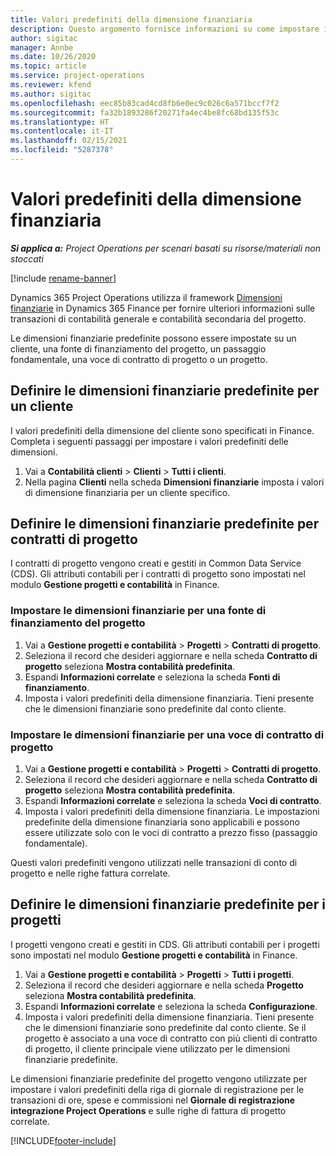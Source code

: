 ```yaml
---
title: Valori predefiniti della dimensione finanziaria
description: Questo argomento fornisce informazioni su come impostare i valori predefiniti della dimensione finanziaria.
author: sigitac
manager: Annbe
ms.date: 10/26/2020
ms.topic: article
ms.service: project-operations
ms.reviewer: kfend
ms.author: sigitac
ms.openlocfilehash: eec85b83cad4cd8fb6e0ec9c026c6a571bccf7f2
ms.sourcegitcommit: fa32b1893286f20271fa4ec4be8fc68bd135f53c
ms.translationtype: HT
ms.contentlocale: it-IT
ms.lasthandoff: 02/15/2021
ms.locfileid: "5287378"
---
```

# <a name="financial-dimension-defaults"></a>Valori predefiniti della dimensione finanziaria

_**Si applica a:** Project Operations per scenari basati su risorse/materiali non stoccati_

[!include [rename-banner](~/includes/cc-data-platform-banner.md)]

Dynamics 365 Project Operations utilizza il framework [Dimensioni finanziarie](https://docs.microsoft.com/dynamics365/finance/general-ledger/financial-dimensions) in Dynamics 365 Finance per fornire ulteriori informazioni sulle transazioni di contabilità generale e contabilità secondaria del progetto.

Le dimensioni finanziarie predefinite possono essere impostate su un cliente, una fonte di finanziamento del progetto, un passaggio fondamentale, una voce di contratto di progetto o un progetto.

## <a name="define-default-financial-dimensions-for-a-customer"></a>Definire le dimensioni finanziarie predefinite per un cliente

I valori predefiniti della dimensione del cliente sono specificati in Finance. Completa i seguenti passaggi per impostare i valori predefiniti delle dimensioni.

1. Vai a **Contabilità clienti** > **Clienti** > **Tutti i clienti**.
2. Nella pagina **Clienti** nella scheda **Dimensioni finanziarie** imposta i valori di dimensione finanziaria per un cliente specifico.

## <a name="define-default-financial-dimensions-for-project-contracts"></a>Definire le dimensioni finanziarie predefinite per contratti di progetto

I contratti di progetto vengono creati e gestiti in Common Data Service (CDS). Gli attributi contabili per i contratti di progetto sono impostati nel modulo **Gestione progetti e contabilità** in Finance.

### <a name="set-financial-dimensions-for-a-project-funding-source"></a>Impostare le dimensioni finanziarie per una fonte di finanziamento del progetto

1. Vai a **Gestione progetti e contabilità** > **Progetti** > **Contratti di progetto**.
2. Seleziona il record che desideri aggiornare e nella scheda **Contratto di progetto** seleziona **Mostra contabilità predefinita**.
3. Espandi **Informazioni correlate** e seleziona la scheda **Fonti di finanziamento**.
4. Imposta i valori predefiniti della dimensione finanziaria. Tieni presente che le dimensioni finanziarie sono predefinite dal conto cliente.

### <a name="set-financial-dimensions-for-a-project-contract-line"></a>Impostare le dimensioni finanziarie per una voce di contratto di progetto

1. Vai a **Gestione progetti e contabilità** > **Progetti** > **Contratti di progetto**.
2. Seleziona il record che desideri aggiornare e nella scheda **Contratto di progetto** seleziona **Mostra contabilità predefinita**.
3. Espandi **Informazioni correlate** e seleziona la scheda **Voci di contratto**.
4. Imposta i valori predefiniti della dimensione finanziaria. Le impostazioni predefinite della dimensione finanziaria sono applicabili e possono essere utilizzate solo con le voci di contratto a prezzo fisso (passaggio fondamentale).

Questi valori predefiniti vengono utilizzati nelle transazioni di conto di progetto e nelle righe fattura correlate.

## <a name="define-default-financial-dimensions-for-projects"></a>Definire le dimensioni finanziarie predefinite per i progetti

I progetti vengono creati e gestiti in CDS. Gli attributi contabili per i progetti sono impostati nel modulo **Gestione progetti e contabilità** in Finance.

1. Vai a **Gestione progetti e contabilità** > **Progetti** > **Tutti i progetti**.
2. Seleziona il record che desideri aggiornare e nella scheda **Progetto** seleziona **Mostra contabilità predefinita**.
3. Espandi **Informazioni correlate** e seleziona la scheda **Configurazione**.
4. Imposta i valori predefiniti della dimensione finanziaria. Tieni presente che le dimensioni finanziarie sono predefinite dal conto cliente. Se il progetto è associato a una voce di contratto con più clienti di contratto di progetto, il cliente principale viene utilizzato per le dimensioni finanziarie predefinite.

Le dimensioni finanziarie predefinite del progetto vengono utilizzate per impostare i valori predefiniti della riga di giornale di registrazione per le transazioni di ore, spese e commissioni nel **Giornale di registrazione integrazione Project Operations** e sulle righe di fattura di progetto correlate.


[!INCLUDE[footer-include](../includes/footer-banner.md)]